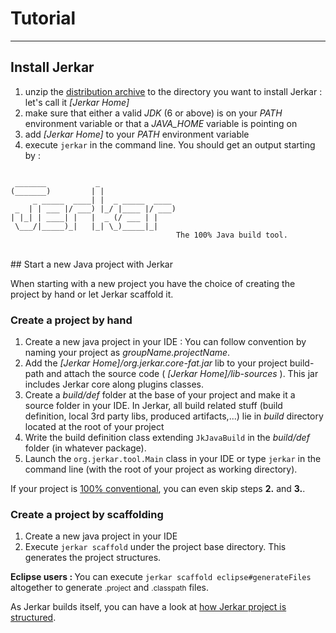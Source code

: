 # Tutorial
------------------

## Install Jerkar

1. unzip the [distribution archive](http://jerkar.github.io/binaries/jerkar-distrib.zip) to the directory you want to install Jerkar : let's call it _[Jerkar Home]_
2. make sure that either a valid *JDK* (6 or above) is on your _PATH_ environment variable or that a _JAVA_HOME_ variable is pointing on
3. add _[Jerkar Home]_ to your _PATH_ environment variable
4. execute `jerkar` in the command line. You should get an output starting by : 

<pre><code>
 _______           _
(_______)         | |
     _ _____  ____| |  _ _____  ____
 _  | | ___ |/ ___) |_/ |____ |/ ___)
| |_| | ____| |   |  _ (/ ___ | |
 \___/|_____)_|   |_| \_)_____|_|
                                     The 100% Java build tool.
</code></pre>
<br/>
## Start a new Java project with Jerkar

When starting with a new project you have the choice of creating the project by hand or let Jerkar scaffold it.

### Create a project by hand
1. Create a new java project in your IDE : You can follow convention by naming your project as _groupName.projectName_.
2. Add the _[Jerkar Home]/org.jerkar.core-fat.jar_ lib to your project build-path and attach the source code ( _[Jerkar Home]/lib-sources_ ). This jar includes Jerkar core along plugins classes.
3. Create a _build/def_ folder at the base of your project and make it a source folder in your IDE. In Jerkar, all build related stuff (build definition, local 3rd party libs, produced artifacts,...) lie in _build_ directory located at the root of your project
4. Write the build definition class extending `JkJavaBuild` in the _build/def_ folder (in whatever package).
5. Launch the `org.jerkar.tool.Main` class in your IDE or type `jerkar` in the command line (with the root of your project as working directory).

<p class="alert alert-success">
If your project is <a href="../../tour.html#100conventional">100% conventional</a>, you can even skip steps <strong>2.</strong> and <strong>3.</strong>.
</p>

### Create a project by scaffolding
1. Create a new java project in your IDE
2. Execute `jerkar scaffold` under the project base directory. This generates the project structures.

<p class="alert alert-success">
	<strong>Eclipse users : </strong> You can execute <code>jerkar scaffold eclipse#generateFiles</code> altogether to generate <small>.project</small> and <small>.classpath</small> files.
</p>

As Jerkar builds itself, you can have a look at [how Jerkar project is structured](https://github.com/jerkar/jerkar/tree/master/org.jerkar.core).

<br/><br/><br/><br/><br/><br/><br/><br/><br/><br/><br/><br/><br/><br/><br/>



